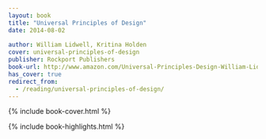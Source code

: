 ```yaml
---
layout: book
title: "Universal Principles of Design"
date: 2014-08-02
 
author: William Lidwell, Kritina Holden
cover: universal-principles-of-design
publisher: Rockport Publishers
book-url: http://www.amazon.com/Universal-Principles-Design-William-Lidwell-ebook/dp/B003M6A2FW/ref=tmm_kin_swatch_0?_encoding=UTF8&sr=&qid=
has_cover: true
redirect_from:
  - /reading/universal-principles-of-design/
---
```

{% include book-cover.html %}

{% include book-highlights.html %}
